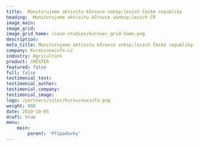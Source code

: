 ```yaml
---
title:  Monitorujeme aktivitu kůrovce vnbsp;lesích České republiky
heading:  Monitorujeme aktivitu kůrovce v&nbsp;lesích ČR
image_main: 
image_grid: 
image_grid_home: /case-studies/kurovec_grid-home.png
description:
meta_title: Monitorujeme aktivitu kůrovce vnbsp;lesích České republiky | HARDWARIO případová studie
company: Kurovcoveinfo.cz
industry: Agriculture
product: CHESTER
featured: false
full: false
testimonial_text: 
testimonial_author: 
testimonial_company: 
testimonial_image: 
logo: /partners/color/kurovcoveinfo.png
weight: 900
date: 2019-10-05
draft: true
menu:
    main:
        parent: 'Případovky'
---
```

